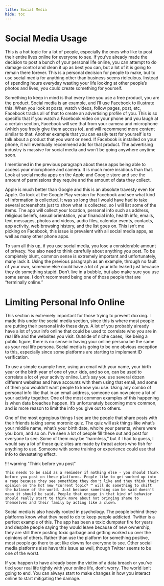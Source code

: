 ```yaml
---
title: Social Media
hide: toc
---
```


# Social Media Usage

This is a hot topic for a lot of people, especially the ones who like to post their entire lives online for everyone to see. If you’ve already made the decision to post a bunch of your personal life online, you can attempt to do damage control and clean it up as best you can, but a lot of it is going to remain there forever. This is a personal decision for people to make, but to use social media for anything other than business seems ridiculous. Instead of spending hours everyday wasting your life looking at other people’s photos and lives, you could create something for yourself.

Something to keep in mind is that every time you use a free product, you are the product. Social media is an example, and I’ll use Facebook to illustrate this. When you look at posts, watch videos, follow pages, post, etc, Facebook tracks all of that to create an advertising profile of you. This is so specific that if you watch a Facebook video on your phone and you laugh at a certain section, Facebook will see that from your camera and microphone (which you freely give them access to), and will recommend more content similar to that. Another example that you can easily test for yourself is to talk about a product that you want or need. If Facebook is installed on your phone, it will eventually recommend ads for that product. The advertising industry is massive for social media and won’t be going anywhere anytime soon.

I mentioned in the previous paragraph about these apps being able to access your microphone and camera. It is much more insidious than that. Look at social media apps on the Apple and Google store and see the amount of permissions they require and the amount of data they collect.

Apple is much better than Google and this is an absolute travesty even for Apple. Go look at the Google Play version for Facebook and see what kind of information is collected. It was so long that I would have had to take several screenshots just to show what is collected, so I will list some of the items. The app will collect your location, personal info such as address, religious beliefs, sexual orientation, your financial info, health info, emails, text messages, photos and videos, audio files, calendar events, contacts, app activity, web browsing history, and the list goes on. This isn’t me picking on Facebook, this issue is prevalent with all social media apps, as well as many other phone apps.

To sum all this up, if you use social media, you lose a considerable amount of privacy. You also need to think carefully about anything you post. To be completely blunt, common sense is extremely important and unfortunately, many lack it. Using the previous paragraph as an example, through no fault of your own, someone else could have a lot of your info leaked just because they do something stupid. Don’t live in a bubble, but also make sure you use some sense. I don’t recommend being one of those people that are “terminally online.”

# Limiting Personal Info Online

This section is extremely important for those trying to prevent doxxing. I made this under the social media section, since this is where most people are putting their personal info these days. A lot of you probably already have a lot of your info online that could be used to correlate who you are in real life and the websites you visit. Outside of niche cases, like being a public figure, there is no sense in having your online persona be the same as your real life persona. Social media is going to be one obvious exception to this, especially since some platforms are starting to implement ID verification.

To use a simple example here, using an email with your name, your birth year or the birth year of one of your kids, and so on, can be used to correlate a lot of your activity online. Let’s say you use several dozen different websites and have accounts with them using that email, and some of them you wouldn’t want people to know you use. Using any combo of personal info like that in an email address, someone can now piece a lot of your activity together. One of the most common examples of this happening is when data breaches happen. It’s unfortunately becoming more common, and is more reason to limit the info you give out to others.

One of the most egregious things I see are the people that share posts with their friends taking some moronic quiz. The quiz will ask things like what’s your middle name, what’s your birth date, who’re your parents, where were you born, and so on. I’ve seen a lot of people fill these out and post for everyone to see. Some of them may be “harmless,” but if I had to guess, I would say a lot of those quiz sites are made by threat actors who fish for anything to use. Someone with some training or experience could use that info to devastating effect.

!!! warning "Think before you post"

    This needs to be said as a reminder if nothing else - you should think before you post on these platforms. People like to get worked up into a rage because they see something they don't like and they think their opinion on the hot new *current topic* ™️ will do something to shift the balance of the world. Just because something can be said doesn't mean it should be said. People that engage in that kind of behavior should really start to think more about not bringing shame to themselves and their family by acting like a clown.

Social media is also heavily rooted in psychology. The people behind these platforms know what they need to do to keep people addicted. Twitter is a perfect example of this. The app has been a toxic dumpster fire for years and despite people saying they would leave because of new ownership, they are still there posting toxic garbage and getting worked up over the opinions of others. Rather than use the platform for something positive, most people go there to act like clowns for everyone to see. Other social media platforms also have this issue as well, though Twitter seems to be one of the worst.

If you happen to have already been the victim of a data breach or you’ve tied your real life tightly with your online life, don’t worry. The world isn’t going to end. You can always start to make changes in how you interact online to start mitigating the damage.

